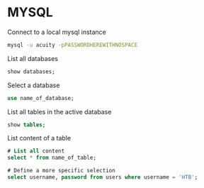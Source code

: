 # MYSQL

Connect to a local mysql instance

```bash
mysql -u acuity -pPASSWORDHEREWITHNOSPACE
```

List all databases

```sql
show databases;
```

Select a database

```sql
use name_of_database;
```

List all tables in the active database

```sql
show tables;
```

List content of a table

```sql
# List all content
select * from name_of_table;

# Define a more specific selection
select username, password from users where username = 'HTB';
```

